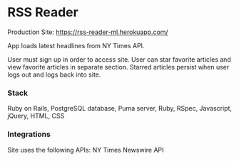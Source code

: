 # RSS Reader
Production Site: https://rss-reader-ml.herokuapp.com/

App loads latest headlines from NY Times API.

User must sign up in order to access site. User can star favorite articles and view favorite articles in separate section. Starred articles persist when user logs out and logs back into site.

### Stack
 Ruby on Rails, PostgreSQL database, Puma server, Ruby, RSpec, Javascript, jQuery, HTML, CSS

### Integrations

Site uses the following APIs: NY Times Newswire API
